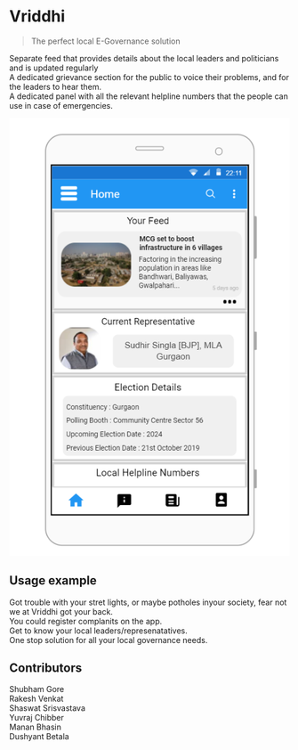 # Vriddhi
> The perfect local E-Governance solution

Separate feed that provides details about the local leaders and politicians and is updated regularly \
A dedicated grievance section for the public to voice their problems, and for the leaders to hear them. \
A dedicated panel with all the relevant helpline numbers that the people can use in case of emergencies. 

![](home.png)



## Usage example
Got trouble with your stret lights, or maybe potholes inyour society, fear not we at Vriddhi got your back.\
You could register complanits on the app. \
Get to know your local leaders/represenatatives. \
One stop solution for all your local governance needs.

## Contributors

Shubham Gore \
Rakesh Venkat \
Shaswat Srisvastava \
Yuvraj Chibber \
Manan Bhasin \
Dushyant Betala 

<!-- Markdown link & img dfn's -->
[npm-image]: https://img.shields.io/npm/v/datadog-metrics.svg?style=flat-square
[npm-url]: https://npmjs.org/package/datadog-metrics
[npm-downloads]: https://img.shields.io/npm/dm/datadog-metrics.svg?style=flat-square
[travis-image]: https://img.shields.io/travis/dbader/node-datadog-metrics/master.svg?style=flat-square
[travis-url]: https://travis-ci.org/dbader/node-datadog-metrics
[wiki]: https://github.com/yourname/yourproject/wiki
